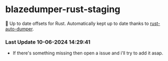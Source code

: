 # blazedumper-rust-staging

🚀 Up to date offsets for Rust. Automatically kept up to date thanks to [rust-auto-dumper](https://github.com/Akandesh/rust-auto-dumper).


### Last Update 10-06-2024 14:29:41
- If there's something missing then open a issue and i'll try to add it asap.